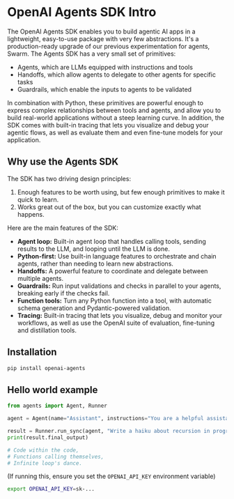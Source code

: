 # OpenAI Agents SDK Intro

The OpenAI Agents SDK enables you to build agentic AI apps in a lightweight, easy-to-use package with very few abstractions. It's a production-ready upgrade of our previous experimentation for agents, Swarm. The Agents SDK has a very small set of primitives:

*   Agents, which are LLMs equipped with instructions and tools
*   Handoffs, which allow agents to delegate to other agents for specific tasks
*   Guardrails, which enable the inputs to agents to be validated

In combination with Python, these primitives are powerful enough to express complex relationships between tools and agents, and allow you to build real-world applications without a steep learning curve. In addition, the SDK comes with built-in tracing that lets you visualize and debug your agentic flows, as well as evaluate them and even fine-tune models for your application.

## Why use the Agents SDK

The SDK has two driving design principles:

1.  Enough features to be worth using, but few enough primitives to make it quick to learn.
2.  Works great out of the box, but you can customize exactly what happens.

Here are the main features of the SDK:

*   **Agent loop:** Built-in agent loop that handles calling tools, sending results to the LLM, and looping until the LLM is done.
*   **Python-first:** Use built-in language features to orchestrate and chain agents, rather than needing to learn new abstractions.
*   **Handoffs:** A powerful feature to coordinate and delegate between multiple agents.
*   **Guardrails:** Run input validations and checks in parallel to your agents, breaking early if the checks fail.
*   **Function tools:** Turn any Python function into a tool, with automatic schema generation and Pydantic-powered validation.
*   **Tracing:** Built-in tracing that lets you visualize, debug and monitor your workflows, as well as use the OpenAI suite of evaluation, fine-tuning and distillation tools.

## Installation

```bash
pip install openai-agents
```

## Hello world example

```python
from agents import Agent, Runner

agent = Agent(name="Assistant", instructions="You are a helpful assistant")

result = Runner.run_sync(agent, "Write a haiku about recursion in programming.")
print(result.final_output)

# Code within the code,
# Functions calling themselves,
# Infinite loop's dance.
```

(If running this, ensure you set the `OPENAI_API_KEY` environment variable)

```bash
export OPENAI_API_KEY=sk-...
``` 